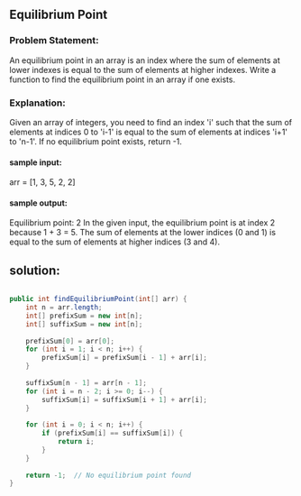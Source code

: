 ## Equilibrium Point

### Problem Statement: 

An equilibrium point in an array is an index where the sum of elements at lower indexes is equal to the sum of elements at higher indexes. Write a function to find the equilibrium point in an array if one exists.

### Explanation:

Given an array of integers, you need to find an index 'i' such that the sum of elements at indices 0 to 'i-1' is equal to the sum of elements at indices 'i+1' to 'n-1'. If no equilibrium point exists, return -1.

#### sample input:

arr = [1, 3, 5, 2, 2]

#### sample output:

Equilibrium point: 2
In the given input, the equilibrium point is at index 2 because 1 + 3 = 5. The sum of elements at the lower indices (0 and 1) is equal to the sum of elements at higher indices (3 and 4).

## solution:
``` java

public int findEquilibriumPoint(int[] arr) {
    int n = arr.length;
    int[] prefixSum = new int[n];
    int[] suffixSum = new int[n];
    
    prefixSum[0] = arr[0];
    for (int i = 1; i < n; i++) {
        prefixSum[i] = prefixSum[i - 1] + arr[i];
    }
    
    suffixSum[n - 1] = arr[n - 1];
    for (int i = n - 2; i >= 0; i--) {
        suffixSum[i] = suffixSum[i + 1] + arr[i];
    }
    
    for (int i = 0; i < n; i++) {
        if (prefixSum[i] == suffixSum[i]) {
            return i;
        }
    }
    
    return -1;  // No equilibrium point found
}
```

